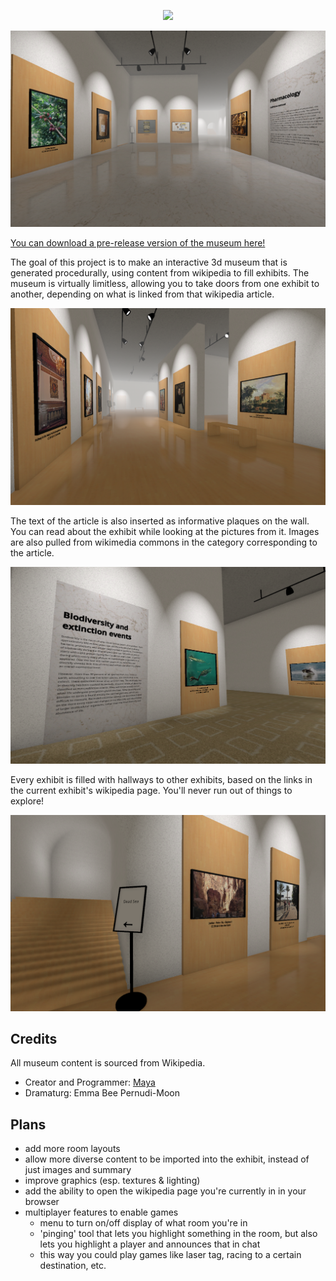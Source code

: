 
<p align="center">
  <img src="https://github.com/m4ym4y/museum-of-all-things/raw/main/docs/logo_with_margin.png" />
</p>



![screenshot of the 'coffee' exhibit](./docs/screenshot-coffee.png)

[You can download a pre-release version of the museum here!](https://github.com/m4ym4y/wikipedia-museum/releases/tag/v0.3.1)

The goal of this project is to make an interactive 3d museum that is generated
procedurally, using content from wikipedia to fill exhibits. The museum is
virtually limitless, allowing you to take doors from one exhibit to another,
depending on what is linked from that wikipedia article.

![screenshot of the 'baroque painting' exhibit](./docs/screenshot-baroque.png)

The text of the article is also inserted as informative plaques on the wall. You
can read about the exhibit while looking at the pictures from it. Images are also
pulled from wikimedia commons in the category corresponding to the article.

![screenshot of the 'marine life' room](docs/screenshot-marine.png)

Every exhibit is filled with hallways to other exhibits, based on the links in the
current exhibit's wikipedia page. You'll never run out of things to explore!

![screenshot of the 'petra' room](docs/screenshot-petra.png)

## Credits

All museum content is sourced from Wikipedia.

- Creator and Programmer: [Maya](https://github.com/m4ym4y)
- Dramaturg: Emma Bee Pernudi-Moon


## Plans

- add more room layouts
- allow more diverse content to be imported into the exhibit, instead of just images and summary
- improve graphics (esp. textures & lighting)
- add the ability to open the wikipedia page you're currently in in your browser
- multiplayer features to enable games
  - menu to turn on/off display of what room you're in
  - 'pinging' tool that lets you highlight something in the room, but also lets you highlight a player and announces that in chat
  - this way you could play games like laser tag, racing to a certain destination, etc.
